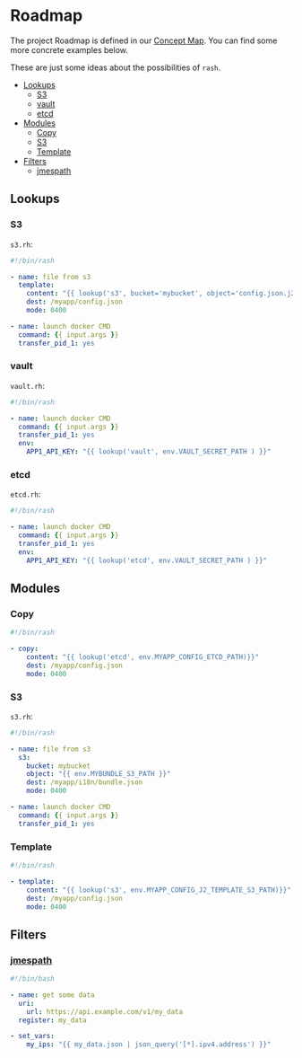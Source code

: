 # Roadmap <!-- omit in toc -->

The project Roadmap is defined in our
[Concept Map](https://mind42.com/mindmap/f299679e-8dc5-48d8-b0f0-4d65235cdf56).
You can find some more concrete examples below.

These are just some ideas about the possibilities of `rash`.

- [Lookups](#lookups)
  - [S3](#s3)
  - [vault](#vault)
  - [etcd](#etcd)
- [Modules](#modules)
  - [Copy](#copy)
  - [S3](#s3-1)
  - [Template](#template)
- [Filters](#filters)
  - [jmespath](#jmespath)

## Lookups

### S3

`s3.rh`:

```yaml
#!/bin/rash

- name: file from s3
  template:
    content: "{{ lookup('s3', bucket='mybucket', object='config.json.j2')}}"
    dest: /myapp/config.json
    mode: 0400

- name: launch docker CMD
  command: {{ input.args }}
  transfer_pid_1: yes
```

### vault

`vault.rh`:

```yaml
#!/bin/rash

- name: launch docker CMD
  command: {{ input.args }}
  transfer_pid_1: yes
  env:
    APP1_API_KEY: "{{ lookup('vault', env.VAULT_SECRET_PATH ) }}"
```

### etcd

`etcd.rh`:

```yaml
#!/bin/rash

- name: launch docker CMD
  command: {{ input.args }}
  transfer_pid_1: yes
  env:
    APP1_API_KEY: "{{ lookup('etcd', env.VAULT_SECRET_PATH ) }}"
```

## Modules

### Copy

```yaml
#!/bin/rash

- copy:
    content: "{{ lookup('etcd', env.MYAPP_CONFIG_ETCD_PATH)}}"
    dest: /myapp/config.json
    mode: 0400
```

### S3

`s3.rh`:

```yaml
#!/bin/rash

- name: file from s3
  s3:
    bucket: mybucket
    object: "{{ env.MYBUNDLE_S3_PATH }}"
    dest: /myapp/i18n/bundle.json
    mode: 0400

- name: launch docker CMD
  command: {{ input.args }}
  transfer_pid_1: yes
```

### Template

```yaml
#!/bin/rash

- template:
    content: "{{ lookup('s3', env.MYAPP_CONFIG_J2_TEMPLATE_S3_PATH)}}"
    dest: /myapp/config.json
    mode: 0400
```

## Filters

### [jmespath](https://docs.rs/jmespath/0.2.0/jmespath/)

```yaml
#!/bin/bash

- name: get some data
  uri:
    url: https://api.example.com/v1/my_data
  register: my_data

- set_vars:
    my_ips: "{{ my_data.json | json_query('[*].ipv4.address') }}"

```
